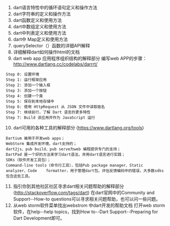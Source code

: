 1. dart语言特性中的循环语句定义和操作方法
2. dart字符串的定义和操作方法
3. dart函数定义和使用方法
4. dart中数组定义和使用方法
5. dart中列表定义和使用方法
6. dart中 Map定义和使用方法
7. querySelector（）函数的详细API解释
8. 详细解释dart如何操作html的文档
9. dart web app 应用程序组织结构的解释部分
编写web APP的步骤：http://www.dartlang.cc/codelabs/darrrt/
```
Step 0: 设置环境
Step 1: 运行框架应用
Step 2: 添加一个输入框
Step 3: 添加一个按钮
Step 4: 创建一个类
Step 5: 保存到本地存储中
Step 6: 使用 HttpRequest 从 JSON 文件中读取姓名
Step 7: 继续前行，了解 Dart 语言的更多特性
Step 7: Build 该应用并作为 JavaScript 运行
```
10. dart可用的各种工具的解释部分
(https://www.dartlang.org/tools)
```
Dartium 被用于开发web apps；
WebStorm 集成开发环境，dart支持的；
dart2js、pub build、pub serve为web 编程提供专门的支持；
DartPad 是一个好的方法来学习dart语法，并用dart语言进行实践；
SDKs（软件开发工具包）；
Command-line tools（命令行工具），包括Pub package manager、Static analyzer、Code    formatter，用于管理dart包，评估反馈编码中的错误，大多数sdks包含这些工具。
```
11. 指引你到其他社区社区寻求dart相关问题帮助的解释部分
(http://stackoverflow.com/tags/dart)
在dart官网中的Community and Support--How-to questions可以寻求相关问题帮助，也可以问一些问题。
12. 从web storm软件菜单找出webstrom 中dart开发的帮助文档
打开web storm软件，在help--help topics，找到How to--Dart Support--Preparing for Dart Development即可。
